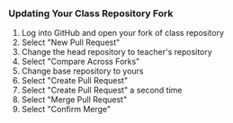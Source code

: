 ### Updating Your Class Repository Fork

1. Log into GitHub and open your fork of class repository
2. Select "New Pull Request"
3. Change the head repository to teacher's repository
4. Select "Compare Across Forks"
5. Change base repository to yours
6. Select "Create Pull Request"
7. Select "Create Pull Request" a second time
8. Select "Merge Pull Request"
9. Select "Confirm Merge"
